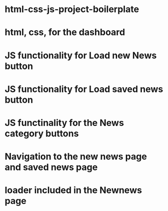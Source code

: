 # html-css-js-project-boilerplate
# html, css, for the dashboard
# JS functionality for Load new News button
# JS functionality for Load saved news button
# JS functinality for the News category buttons
# Navigation to the new news page and saved news page
# loader included in the Newnews page